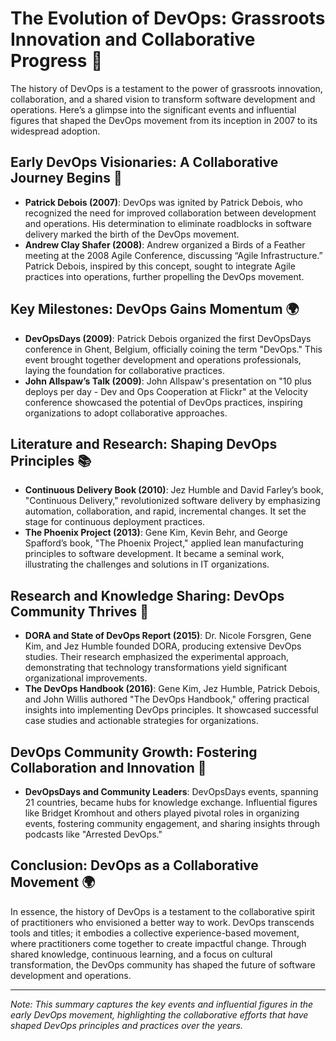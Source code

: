 # The Evolution of DevOps: Grassroots Innovation and Collaborative Progress 🌱

The history of DevOps is a testament to the power of grassroots innovation, collaboration, and a shared vision to transform software development and operations. Here’s a glimpse into the significant events and influential figures that shaped the DevOps movement from its inception in 2007 to its widespread adoption.

## **Early DevOps Visionaries: A Collaborative Journey Begins 🚀**

- **Patrick Debois (2007)**: DevOps was ignited by Patrick Debois, who recognized the need for improved collaboration between development and operations. His determination to eliminate roadblocks in software delivery marked the birth of the DevOps movement.
- **Andrew Clay Shafer (2008)**: Andrew organized a Birds of a Feather meeting at the 2008 Agile Conference, discussing “Agile Infrastructure.” Patrick Debois, inspired by this concept, sought to integrate Agile practices into operations, further propelling the DevOps movement.

## **Key Milestones: DevOps Gains Momentum 🌍**

- **DevOpsDays (2009)**: Patrick Debois organized the first DevOpsDays conference in Ghent, Belgium, officially coining the term "DevOps." This event brought together development and operations professionals, laying the foundation for collaborative practices.
- **John Allspaw’s Talk (2009)**: John Allspaw's presentation on "10 plus deploys per day - Dev and Ops Cooperation at Flickr" at the Velocity conference showcased the potential of DevOps practices, inspiring organizations to adopt collaborative approaches.

## **Literature and Research: Shaping DevOps Principles 📚**

- **Continuous Delivery Book (2010)**: Jez Humble and David Farley’s book, "Continuous Delivery," revolutionized software delivery by emphasizing automation, collaboration, and rapid, incremental changes. It set the stage for continuous deployment practices.
- **The Phoenix Project (2013)**: Gene Kim, Kevin Behr, and George Spafford’s book, "The Phoenix Project," applied lean manufacturing principles to software development. It became a seminal work, illustrating the challenges and solutions in IT organizations.

## **Research and Knowledge Sharing: DevOps Community Thrives 🤝**

- **DORA and State of DevOps Report (2015)**: Dr. Nicole Forsgren, Gene Kim, and Jez Humble founded DORA, producing extensive DevOps studies. Their research emphasized the experimental approach, demonstrating that technology transformations yield significant organizational improvements.
- **The DevOps Handbook (2016)**: Gene Kim, Jez Humble, Patrick Debois, and John Willis authored "The DevOps Handbook," offering practical insights into implementing DevOps principles. It showcased successful case studies and actionable strategies for organizations.

## **DevOps Community Growth: Fostering Collaboration and Innovation 🌟**

- **DevOpsDays and Community Leaders**: DevOpsDays events, spanning 21 countries, became hubs for knowledge exchange. Influential figures like Bridget Kromhout and others played pivotal roles in organizing events, fostering community engagement, and sharing insights through podcasts like "Arrested DevOps."

## **Conclusion: DevOps as a Collaborative Movement 🌍**

In essence, the history of DevOps is a testament to the collaborative spirit of practitioners who envisioned a better way to work. DevOps transcends tools and titles; it embodies a collective experience-based movement, where practitioners come together to create impactful change. Through shared knowledge, continuous learning, and a focus on cultural transformation, the DevOps community has shaped the future of software development and operations.

---

_Note: This summary captures the key events and influential figures in the early DevOps movement, highlighting the collaborative efforts that have shaped DevOps principles and practices over the years._
